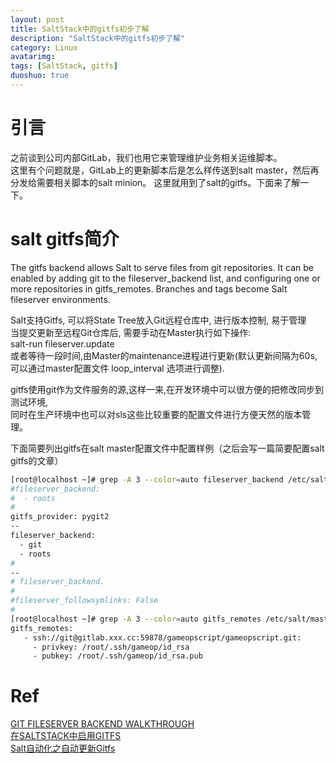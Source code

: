 ```yaml
---
layout: post
title: SaltStack中的gitfs初步了解
description: "SaltStack中的gitfs初步了解"
category: Linux
avatarimg:
tags: [SaltStack, gitfs]
duoshuo: true
---
```


# 引言
之前谈到公司内部GitLab，我们也用它来管理维护业务相关运维脚本。  
这里有个问题就是，GitLab上的更新脚本后是怎么样传送到salt master，然后再分发给需要相关脚本的salt minion。
这里就用到了salt的gitfs。下面来了解一下。

# salt gitfs简介
>
The gitfs backend allows Salt to serve files from git repositories. It can be enabled by adding git to the fileserver_backend list, 
and configuring one or more repositories in gitfs_remotes.
Branches and tags become Salt fileserver environments.

> 
Salt支持Gitfs, 可以将State Tree放入Git远程仓库中, 进行版本控制, 易于管理  
当提交更新至远程Git仓库后, 需要手动在Master执行如下操作:  
salt-run fileserver.update  
或者等待一段时间,由Master的maintenance进程进行更新(默认更新间隔为60s, 可以通过master配置文件 loop_interval 选项进行调整).

>
gitfs使用git作为文件服务的源,这样一来,在开发环境中可以很方便的把修改同步到测试环境,  
同时在生产环境中也可以对sls这些比较重要的配置文件进行方便天然的版本管理。

下面简要列出gitfs在salt master配置文件中配置样例（之后会写一篇简要配置salt gitfs的文章）

```bash
[root@localhost ~]# grep -A 3 --color=auto fileserver_backend /etc/salt/master
#fileserver_backend:
#  - roots
#
gitfs_provider: pygit2
--
fileserver_backend:
  - git
  - roots
#
--
# fileserver_backend.
#
#fileserver_followsymlinks: False
#
[root@localhost ~]# grep -A 3 --color=auto gitfs_remotes /etc/salt/master
gitfs_remotes:
   - ssh://git@gitlab.xxx.cc:59878/gameopscript/gameopscript.git:
     - privkey: /root/.ssh/gameop/id_rsa
     - pubkey: /root/.ssh/gameop/id_rsa.pub
```    

# Ref
[GIT FILESERVER BACKEND WALKTHROUGH](https://docs.saltstack.com/en/latest/topics/tutorials/gitfs.html)  
[在SALTSTACK中启用GITFS](http://www.cnphp6.com/archives/25526)  
[Salt自动化之自动更新Gitfs](http://pengyao.org/salt-auto-gitfs-update.html)    

